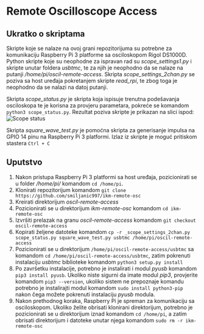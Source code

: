 # Remote Oscilloscope Access
## Ukratko o skriptama

Skripte koje se nalaze na ovoj grani repozitorijuma su potrebne za komunikaciju Raspberry Pi 3 platforme sa osciloskopom Rigol DS1000D. Python skripte koje su neophodne za ispravan rad su _scope_settings1.py_ i skripte unutar foldera _usbtmc_, te za njih je neophodno da se nalaze na putanji _/home/pi/oscil-remote-access_. Skripta _scope_settings_2chan.py_ se poziva sa host uređaja pokretanjem skripte _read_rpi_, te zbog toga je neophodno da se nalazi na datoj putanji.

Skripta _scope_status.py_ je skripta koja ispisuje trenutna podešavanja osciloskopa te je korisna za provjeru parametara, pokreće se komandom `python3 scope_status.py`. Rezultat poziva skripte je prikazan na slici ispod: 
![Scope status](https://user-images.githubusercontent.com/45833725/78932976-c798dd80-7aa8-11ea-8996-f25945b5dfa3.png)

Skripta _square_wave_test.py_ je pomoćna skripta za generisanje impulsa na GPIO 14 pinu na Raspberry Pi 3 platformi. Izlaz iz skripte je moguć pritiskom stastera `Ctrl + C`

## Uputstvo
1. Nakon pristupa Raspberry Pi 3 platformi sa host uređaja, pozicionirati se u folder _/home/pi/_ komandom `cd /home/pi`.
2. Klonirati repozitorijum komandom `git clone https://github.com/smiljanic997/ikm-remote-osc`
3. Kreirati direktorijum _oscil-remote-access_
4. Pozicionirati se u direktorijum _ikm-remote-osc_ komandom `cd ikm-remote-osc`
5. Izvršiti prelazak na granu _oscil-remote-access_ komandom `git checkout oscil-remote-access`
6. Kopirati željene datoteke komandom `cp -r _scope_settings_2chan.py scope_status.py square_wave_test.py usbtmc /home/pi/oscil-remote-access`
7. Pozicionirati se u direktorijum `/home/pi/oscil-remote-access/usbtmc` sa komandom `cd /home/pi/oscil-remote-access/usbtmc`, zatim pokrenuti instalaciju _usbtmc_ biblioteke komandom `python3 setup.py install`
8. Po završetku instalacije, potrebno je instalirati i modul _pyusb_ komandom `pip3 install pyusb`. Ukoliko niste sigurni da imate modul _pip3_, provjerite komandom `pip3 --version`, ukoliko sistem ne prepoznaje komandu potrebno je instalirajti modul komandom `sudo install python3-pip` nakon čega možete pokrenuti instalaciju _pyusb_ modula.
9. Nakon prethodnog koraka, Raspberry Pi je spreman za komunikaciju sa osciloskopom. Ukoliko želite obrisati klonirani direktorijum, potrebno je pozicionirati se u direktorijum iznad komandom `cd /home/pi`, a zatim obrisati direktorijum i datoteke unutar njega komandom `sudo rm -r ikm-remote-osc`
